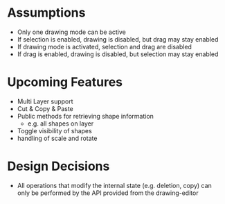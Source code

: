 # Assumptions

- Only one drawing mode can be active
- If selection is enabled, drawing is disabled, but drag may stay enabled
- If drawing mode is activated, selection and drag are disabled
- If drag is enabled, drawing is disabled, but selection may stay enabled

# Upcoming Features

- Multi Layer support
- Cut & Copy & Paste
- Public methods for retrieving shape information
  - e.g. all shapes on layer
- Toggle visibility of shapes
- handling of scale and rotate

# Design Decisions

- All operations that modify the internal state (e.g. deletion, copy) can only be performed by the API provided from the drawing-editor
